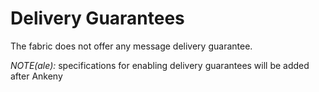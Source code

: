 Delivery Guarantees
===

The fabric does not offer any message delivery guarantee.

*NOTE(ale):* specifications for enabling delivery guarantees will be added
after Ankeny
